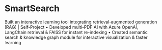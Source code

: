 # SmartSearch
Built an interactive learning tool integrating retrieval-augmented generation (RAG) | Self-Project • Developed multi-PDF AI with Azure OpenAI, LangChain retrieval &amp; FAISS for instant re-indexing • Created semantic search &amp; knowledge graph module for interactive visualization &amp; faster learning
